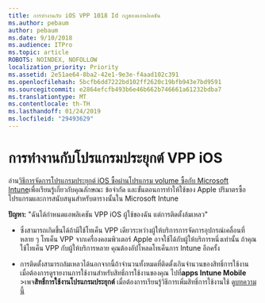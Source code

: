 ```yaml
---
title: การทำงานกับ iOS VPP 1018 Id กฎของแอพลิเคชัน
ms.author: pebaum
author: pebaum
ms.date: 9/10/2018
ms.audience: ITPro
ms.topic: article
ROBOTS: NOINDEX, NOFOLLOW
localization_priority: Priority
ms.assetid: 2e51ae64-8ba2-42e1-9e3e-f4aad102c391
ms.openlocfilehash: 5bcfb6dd7222bd102ff2620c19bfb943e7bd9591
ms.sourcegitcommit: e2864efcfb493b6e46b662b746661a61232bdba7
ms.translationtype: MT
ms.contentlocale: th-TH
ms.lasthandoff: 01/24/2019
ms.locfileid: "29493629"
---
```

# <a name="working-with-ios-vpp-applications"></a>การทำงานกับโปรแกรมประยุกต์ VPP iOS

อ่าน[วิธีการจัดการโปรแกรมประยุกต์ iOS ซื้อผ่านโปรแกรม volume ซื้อกับ Microsoft Intune](https://docs.microsoft.com/intune/vpp-apps-ios)เพื่อเรียนรู้เกี่ยวกับคุณลักษณะ ข้อจำกัด และขั้นตอนการทำให้ใช้ของ Apple ปริมาตรซื้อโปรแกรมและการสนับสนุนสำหรับตารางนั้นใน Microsoft Intune 
  
 **ปัญหา:** "ฉันได้กำหนดแอพลิเคชัน VPP iOS ผู้ใช้ของฉัน แต่การติดตั้งล้มเหลว" 
  
- ซึ่งสามารถเกิดขึ้นได้ถ้ามีใช้โทเค็น VPP เดียวระหว่างผู้ให้บริการการจัดการอุปกรณ์เคลื่อนที่หลาย ๆ โทเค็น VPP จากเครื่องคอมพิวเตอร์ Apple อาจใช้ได้กับผู้ให้บริการหนึ่งเท่านั้น ถ้าคุณใช้โทเค็น VPP กับผู้ให้บริการหลาย คุณต้องอัปโหลดโทเค็นการ Intune อีกครั้ง
    
- การติดตั้งสามารถล้มเหลวได้นอกจากนี้ถ้าจำนวนทั้งหมดที่ติดตั้งเกินจำนวนของสิทธิ์การใช้งาน เมื่อต้องการดูรายงานการใช้งานสำหรับสิทธิ์การใช้งานของคุณ ไปที่**apps Intune Mobile** \>เพจ**สิทธิ์การใช้งานโปรแกรมประยุกต์** เมื่อต้องการเรียนรู้วิธีการเพิ่มสิทธิ์การใช้งานใช้ ดู[บทความนี้](https://docs.microsoft.com/intune/vpp-apps-ios#revoking-app-licenses-and-deleting-tokens)
    

